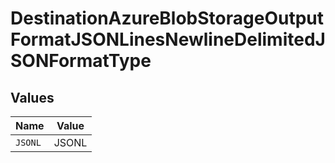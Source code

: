 # DestinationAzureBlobStorageOutputFormatJSONLinesNewlineDelimitedJSONFormatType


## Values

| Name    | Value   |
| ------- | ------- |
| `JSONL` | JSONL   |